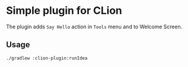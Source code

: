 # Simple plugin for CLion

The plugin adds `Say Hello` action in `Tools` menu and to Welcome Screen.

## Usage

`./gradlew :clion-plugin:runIdea`